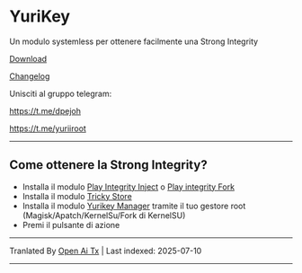 # YuriKey
Un modulo systemless per ottenere facilmente una Strong Integrity

[Download](https://github.com/dpejoh/yurikey/releases/latest)

[Changelog](https://raw.githubusercontent.com/dpejoh/yurikey/main/changelog.md)

Unisciti al gruppo telegram:

https://t.me/dpejoh

https://t.me/yuriiroot

---

## Come ottenere la Strong Integrity?
- Installa il modulo [Play Integrity Inject](https://github.com/KOWX712/PlayIntegrityFix) o [Play integrity Fork](https://github.com/osm0sis/PlayIntegrityFork)
- Installa il modulo [Tricky Store](https://github.com/5ec1cff/TrickyStore)
- Installa il modulo [Yurikey Manager](https://github.com/dpejoh/yurikey/releases) tramite il tuo gestore root (Magisk/Apatch/KernelSu/Fork di KernelSU)
- Premi il pulsante di azione

---

Tranlated By [Open Ai Tx](https://github.com/OpenAiTx/OpenAiTx) | Last indexed: 2025-07-10

---